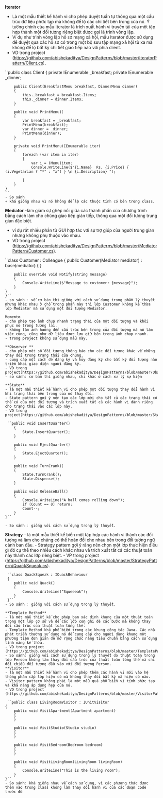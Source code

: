 **Iterator** 
- Là một mẫu thiết kế hành vi cho phép duyệt tuần tự thông qua một cấu trúc dữ liệu phức tạp mà không để lộ các chi tiết bên trong của nó. Ý tưởng chính của mẫu Iterator là trích xuất hành vi truyền tải của một tập hợp thành một đối tượng riêng biệt được gọi là trình vòng lặp.
- Ví dụ như trình vòng lặp hồ sơ mạng xã hội,  mẫu Iterator được sử dụng để duyệt qua các hồ sơ có trong một bộ sưu tập mạng xã hội từ xa mà không để lộ bất kỳ chi tiết giao tiếp nào với phía client.
- VD trong project (https://github.com/abishekaditya/DesignPatterns/blob/master/IteratorPattern/Client.cs).

 ``public class Client
    {
        private IEnumerable _breakfast;
        private IEnumerable _dinner;

        public Client(BreakfastMenu breakfast, DinnerMenu dinner)
        {
            this._breakfast = breakfast.Items;
            this._dinner = dinner.Items;
        }

        public void PrintMenu()
        {
            var breakfast = _breakfast;
            PrintMenu(breakfast);
            var dinner = _dinner;
            PrintMenu(dinner);
        }

        private void PrintMenu(IEnumerable iter)
        {
            foreach (var item in iter)
            {
                var i = (Menu)item;
                Console.WriteLine($"{i.Name}  Rs. {i.Price} {  (i.Vegetarian ? "*" : "x") } \n {i.Description} ");

            }
        }
    }
    ``
    - So sánh
    + khá giống nhau vì nó không để lộ các thuộc tính có bên trong class.
    
  **Mediator**
  -làm giảm sự ghép nối giữa các thành phần của chương trình bằng cách làm cho chúng giao tiếp gián tiếp, thông qua một đối tượng trung gian đặc biệt.
  - ví dụ rất nhiều phần tử GUI hợp tác với sự trợ giúp của người trung gian nhưng không phụ thuộc vào nhau.
  - VD trong project (https://github.com/abishekaditya/DesignPatterns/blob/master/MediatorPattern/Customer.cs).
  
   ``class Customer : Colleague
    {
        public Customer(Mediator mediator) : base(mediator) { }

        public override void Notify(string message)
        {
            Console.WriteLine($"Message to customer: {message}");
        }
    }
    }``
    - so sánh : về cơ bản thì giống với cách sử dụng trong phần lý thuyết nhưng khác nhau ở chỗ trong phần này thì lớp Customer không kế thừa lớp Mediator mà sử dụng một đối tượng Mediator. 
    
    Memento
    - cho phép tạo ảnh chụp nhanh trạng thái của một đối tượng và khôi phục nó trong tương lai.
    - không làm ảnh hưởng đến cấu trúc bên trong của đối tượng mà nó làm việc cùng, cũng như dữ liệu được lưu giữ bên trong ảnh chụp nhanh.
    - trong project không sử dụng mẫu này.
    
    **Observer **
    - cho phép một số đối tượng thông báo cho các đối tượng khác về những thay đổi trong trạng thái của chúng.
    - cung cấp một cách để đăng ký và hủy đăng ký cho bất kỳ đối tượng nào triển khai giao diện người đăng ký.
    - VD trong project(https://github.com/abishekaditya/DesignPatterns/blob/master/ObserverPattern/WeatherSupplier.cs)
    - so sánh: cơ bản thì giống nhau, chỉ khác ở cách xử lý sự kiện
    
    **State**
    - là một mẫu thiết kế hành vi cho phép một đối tượng thay đổi hành vi khi trạng thái bên trong của nó thay đổi.
    - State pattern gợi ý nên tạo các lớp mới cho tất cả các trạng thái có thể có của một đối tượng và trích xuất tất cả các hành vi dành riêng cho trạng thái vào các lớp này.
    - VD trong project(https://github.com/abishekaditya/DesignPatterns/blob/master/StatePattern/GumballMachine.cs).
    
     ``public void InsertQuarter()
        {
            State.InsertQuarter();
        }

        public void EjectQuarter()
        {
            State.EjectQuarter();
        }

        public void TurnCrank()
        {
            State.TurnCrank();
            State.Dispense();
        }

        public void ReleaseBall()
        {
            Console.WriteLine("A ball comes rolling down");
            if (Count == 0) return;
            Count--;
        }
    }``
    
    - So sánh : giống với cách sử dụng trong lý thuyết.
    
   **Strategy**
    - là một mẫu thiết kế biến một tập hợp các hành vi thành các đối tượng và làm cho chúng có thể hoán đổi cho nhau bên trong đối tượng ngữ cảnh ban đầu.
    - Strategy pattern gợi ý rằng nên chọn một lớp thực hiện điều gì đó cụ thể theo nhiều cách khác nhau và trích xuất tất cả các thuật toán này thành các lớp riêng biệt.
    - VP trong project (https://github.com/abishekaditya/DesignPatterns/blob/master/StrategyPattern/QuackSqueak.cs).
    
     ``class QuackSqueak : IQuackBehaviour
     {
        public void Quack()
        {
            Console.WriteLine("Squeeeak");
        }
     }``
    - So sánh : giống với cách sử dụng trong lý thuyết.
    
    **Template Method**
    - là một mẫu thiết kế cho phép bạn xác định khung của một thuật toán trong một lớp cơ sở và để các lớp con ghi đè các bước mà không thay đổi cấu trúc của thuật toán tổng thể.
    - Template Method khá phổ biến trong các khung công tác Java. Các nhà phát triển thường sử dụng nó để cung cấp cho người dùng khung một phương tiện đơn giản để mở rộng chức năng tiêu chuẩn bằng cách sử dụng tính năng kế thừa.
    - VD trong project (https://github.com/abishekaditya/DesignPatterns/blob/master/TemplatePattern/Comparable/Person.cs)
    - So sánh: giống với cách sử dụng trong lý thuyết do thuật toán trong lớp Person không làm thay đổi cấu trúc của thuật toán tổng thể mà chỉ đối chiếu đối tượng đầu vào với đối tượng Person.
    **Visitor**
    - là một mẫu thiết kế hành vi cho phép thêm các hành vi mới vào hệ thống phân cấp lớp hiện có mà không thay đổi bất kỳ mã hiện có nào.
    - Visitor pattern không phải là một mẫu quá phổ biến vì tính phức tạp và khả năng áp dụng hẹp của nó.
    - VD trong project (https://github.com/abishekaditya/DesignPatterns/blob/master/VisitorPattern/LivingRoomVisitor.cs).
    
     ``public class LivingRoomVisitor : IUnitVisitor
    {
        public void VisitApartment(Apartment apartment)
        {
        }

        public void VisitStudio(Studio studio)
        {
        }

        public void VisitBedroom(Bedroom bedroom)
        {
        }

        public void VisitLivingRoom(LivingRoom livingRoom)
        {
            Console.WriteLine("This is the living room");
        }
    }``
    - So sánh: khá giống nhau về cách sử dụng, vì các phương thức được thêm vào trong class không làm thay đổi hành vi của các đoạn code trước đó 


     
    
